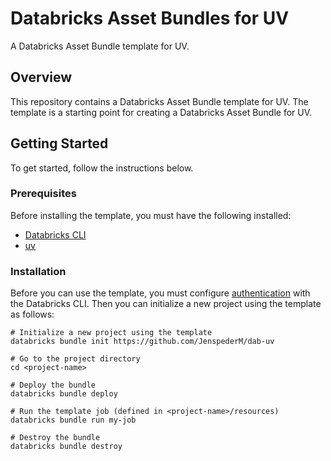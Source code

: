 # Databricks Asset Bundles for UV

A Databricks Asset Bundle template for UV.

## Overview

This repository contains a Databricks Asset Bundle template for UV. The template is a starting point for creating a Databricks Asset Bundle for UV.

## Getting Started

To get started, follow the instructions below.

### Prerequisites

Before installing the template, you must have the following installed:

- [Databricks CLI](https://docs.databricks.com/en/dev-tools/cli/install.html)
- [uv](https://docs.astral.sh/uv/getting-started/installation/) 

### Installation

Before you can use the template, you must configure [authentication](https://docs.databricks.com/en/dev-tools/bundles/index.html#authentication) with the Databricks CLI. Then you can initialize a new project using the template as follows:

```
# Initialize a new project using the template
databricks bundle init https://github.com/JenspederM/dab-uv

# Go to the project directory
cd <project-name>

# Deploy the bundle
databricks bundle deploy

# Run the template job (defined in <project-name>/resources)
databricks bundle run my-job

# Destroy the bundle
databricks bundle destroy
```
